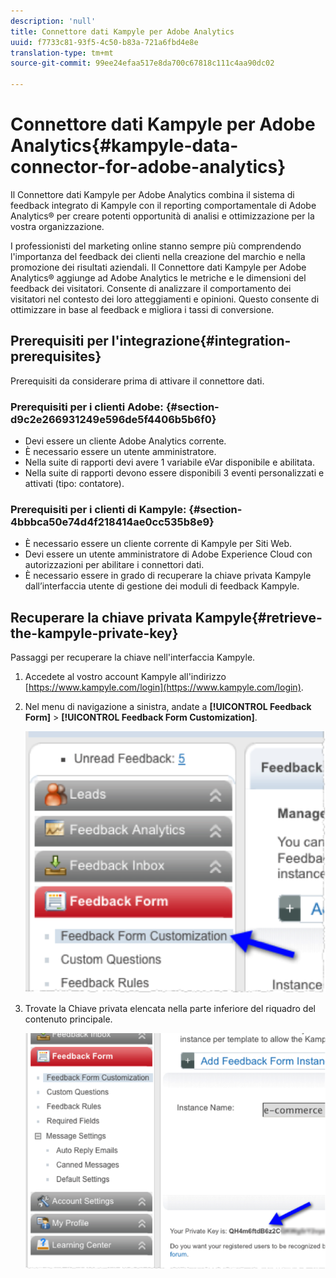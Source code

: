 ```yaml
---
description: 'null'
title: Connettore dati Kampyle per Adobe Analytics
uuid: f7733c81-93f5-4c50-b83a-721a6fbd4e8e
translation-type: tm+mt
source-git-commit: 99ee24efaa517e8da700c67818c111c4aa90dc02

---
```



# Connettore dati Kampyle per Adobe Analytics{#kampyle-data-connector-for-adobe-analytics}

Il Connettore dati Kampyle per Adobe Analytics combina il sistema di feedback integrato di Kampyle con il reporting comportamentale di Adobe Analytics® per creare potenti opportunità di analisi e ottimizzazione per la vostra organizzazione.

I professionisti del marketing online stanno sempre più comprendendo l'importanza del feedback dei clienti nella creazione del marchio e nella promozione dei risultati aziendali. Il Connettore dati Kampyle per Adobe Analytics® aggiunge ad Adobe Analytics le metriche e le dimensioni del feedback dei visitatori. Consente di analizzare il comportamento dei visitatori nel contesto dei loro atteggiamenti e opinioni. Questo consente di ottimizzare in base al feedback e migliora i tassi di conversione.

## Prerequisiti per l'integrazione{#integration-prerequisites}

Prerequisiti da considerare prima di attivare il connettore dati.

### Prerequisiti per i clienti Adobe: {#section-d9c2e266931249e596de5f4406b5b6f0}

* Devi essere un cliente Adobe Analytics corrente.
* È necessario essere un utente amministratore.
* Nella suite di rapporti devi avere 1 variabile eVar disponibile e abilitata.
* Nella suite di rapporti devono essere disponibili 3 eventi personalizzati e attivati (tipo: contatore).

### Prerequisiti per i clienti di Kampyle: {#section-4bbbca50e74d4f218414ae0cc535b8e9}

* È necessario essere un cliente corrente di Kampyle per Siti Web.
* Devi essere un utente amministratore di Adobe Experience Cloud con autorizzazioni per abilitare i connettori dati.
* È necessario essere in grado di recuperare la chiave privata Kampyle dall’interfaccia utente di gestione dei moduli di feedback Kampyle.

## Recuperare la chiave privata Kampyle{#retrieve-the-kampyle-private-key}

Passaggi per recuperare la chiave nell'interfaccia Kampyle.

1. Accedete al vostro account Kampyle all'indirizzo [https://www.kampyle.com/login](https://www.kampyle.com/login).
1. Nel menu di navigazione a sinistra, andate a **[!UICONTROL Feedback Form]** &gt; **[!UICONTROL Feedback Form Customization]**.

   ![](assets/retrieve_key1.png)

1. Trovate la Chiave privata elencata nella parte inferiore del riquadro del contenuto principale.

   ![](assets/retrieve_key2.png)
